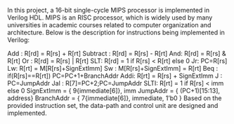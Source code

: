 In this project, a 16-bit single-cycle MIPS processor is implemented in Verilog HDL. MIPS is an RISC processor, which is widely used by many universities in academic courses related to computer organization and architecture. 
Below is the description for instructions being implemented in Verilog:

Add : R[rd] = R[rs] + R[rt]
Subtract : R[rd] = R[rs] - R[rt]
And: R[rd] = R[rs] & R[rt]
Or : R[rd] = R[rs] | R[rt]
SLT: R[rd] = 1 if R[rs] <  R[rt] else 0
Jr: PC=R[rs]
Lw: R[rt] = M[R[rs]+SignExtImm]
Sw : M[R[rs]+SignExtImm] = R[rt]
Beq : if(R[rs]==R[rt]) PC=PC+1+BranchAddr
Addi: R[rt] = R[rs] + SignExtImm
J :  PC=JumpAddr
Jal : R[7]=PC+2;PC=JumpAddr
SLTI: R[rt] = 1 if R[rs] < imm else 0
 SignExtImm = { 9{immediate[6]}, imm
JumpAddr =    { (PC+1)[15:13], address}
                BranchAddr = { 7{immediate[6]}, immediate, 1’b0 }
Based on the provided instruction set, the data-path and control unit are designed and implemented.

